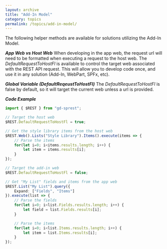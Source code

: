```yaml
---
layout: archive
title: "Add-In Model"
category: topics
permalink: /topics/add-in-model/
---
```

The following helper methods are available for solutions utilizing the Add-In Model.

**_App Web vs Host Web_**
When developing in the app web, the request url will need to be formatted when executing a request to the host web. The _DefaultRequestToHostFl_ is available to control the target web associated with the REST API request. This will allow you to develop code once, and use it in any solution (Add-In, WebPart, SPFx, etc).

**_Global Variable (DefaultReqeustToHostFl)_**
The _DefaultRequestToHostFl_ is false by default, so it will target the current web unless a url is provided.

**_Code Example_**

```ts
import { $REST } from "gd-sprest";

// Target the host web
$REST.DefaultRequestToHostFl = true;

// Get the style library items from the host web
$REST.Web().Lists("Style Library").Items().execute(items => {
    // Parse the items
    for(let i=0; i<items.results.length; i++) {
        let item = items.results[i];
    }
});

// Target the add-in web
$REST.DefaultRequestToHostFl = false;

// Get "My List" fields and items from the app web
$REST.List("My List").query({
    Expand: ["Fields", "Items"]
}).execute(list => {
    // Parse the fields
    for(let i=0; i<list.Fields.results.length; i++) {
        let field = list.Fields.results[i];
    }

    // Parse the items
    for(let i=0; i<list.Items.results.length; i++) {
        let item = list.Items.results[i];
    }
});
```